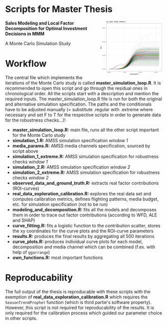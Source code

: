 # Scripts for Master Thesis
<img src="Figures/emblem.png" width=200 align="right">

**Sales Modeling and Local Factor Decomposition for Optimal Investment Decisions in MMM**

A Monte Carlo Simulation Study


# Workflow
The central file which implements the iterations of the Monte Carlo study is called **master_simulation_loop.R**. It is recommended to open this script and go through the residual ones in chronological order. All the scripts start with a description and mention the required inputs. The master_simulation_loop.R file is run for both the original and alternative simulation specification. The paths and the conditionals have to be adjusted manually (= substitute .regular with .extreme where necessary and set F to T for the respective scripts in order to generate data for the robustness checks...)!

- **master_simulation_loop.R:** 
main file, runs all the other script important for the Monte Carlo study
- **simulation_1.R:** 
AMSS simulation specification *window 1*
- **media_params.R:** 
AMSS media channels specification, sourced by script above
- **simulation_1_extreme.R:** 
AMSS simulation specification for robustness checks *window 1*
- **simulation_2.R:** 
AMSS simulation specification *window 2*
- **simulation_2_extreme.R:** 
AMSS simulation specification for robustness checks *window 2*
- **observed_data_and_ground_truth.R:** 
extracts real factor contributions (ROI-curves)
- **real_data_exploration_calibration.R:** 
explores the real data set and computes calibration metrics, defines flighting patterns, media budget, etc. for simulation specification (not to be run)
- **modeling_and_decomposition.R:** 
fits all the models and decomposes them in order to trace out factor contributions (according to WFD, ALE and SHAP)
- **curve_fitting.R:** 
fits a logistic function to the contribution scatter, stores the xy coordinates for the curve plots and the ROI-curve parameters
- **results.R:** 
produces the final results by aggregating all 500 iterations
- **curve_plots.R:** 
produces individual curve plots for each model, decomposition and media channel which can be combined (f.ex. with help of `ggarrange`)
- **own_functions.R:** 
most important functions


# Reproducability
The full output of the thesis is reproducable with these scripts with the exemption of **real_data_exploration_calibration.R** which requires the `SeasonTrendProphet` function (which is third partie's software property). However, this script is not required for reproducability of the results. It is only required for the calibration process which guided our parameter choice in other scripts.
